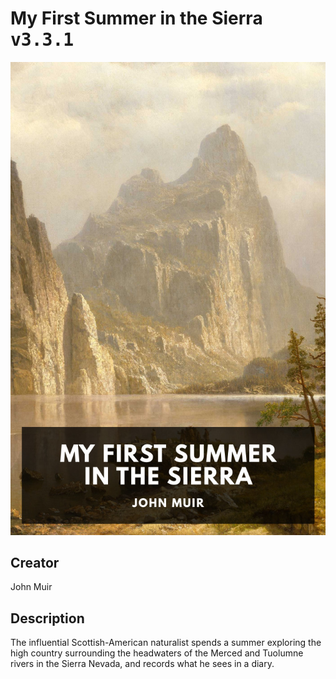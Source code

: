 
# My First Summer in the Sierra <kbd>v3.3.1</kbd>

<center>
  <img src="./cover-1024.jpg"/>
</center>

## Creator
John Muir

## Description
The influential Scottish-American naturalist spends a summer exploring the high country surrounding the headwaters of the Merced and Tuolumne rivers in the Sierra Nevada, and records what he sees in a diary.
